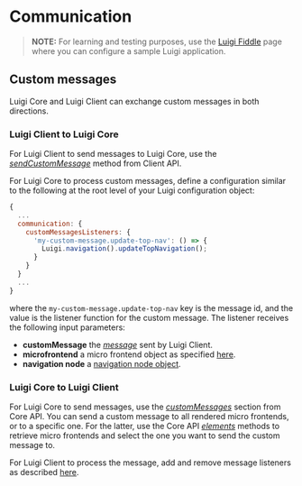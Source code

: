 <!-- meta
{
  "node": {
    "label": "Custom messages",
    "category": {
      "label": "Communication"
    },
    "metaData": {
      "categoryPosition": 4,
      "position": 0
    }
  }
}
meta -->

# Communication

>**NOTE:** For learning and testing purposes, use the [Luigi Fiddle](https://fiddle.luigi-project.io) page where you can configure a sample Luigi application.

## Custom messages

Luigi Core and Luigi Client can exchange custom messages in both directions.

### Luigi Client to Luigi Core

For Luigi Client to send messages to Luigi Core, use the [*sendCustomMessage*](luigi-client-api.md#sendCustomMessage) method from Client API.

For Luigi Core to process custom messages, define a configuration similar to the following at the root level of your Luigi configuration object:

```javascript
{
  ...
  communication: {
    customMessagesListeners: {
      'my-custom-message.update-top-nav': () => {
        Luigi.navigation().updateTopNavigation();
      }
    }
  }
  ...
}
```
where the `my-custom-message.update-top-nav` key is the message id, and the value is the listener function for the custom message. The listener receives the following input parameters:
- **customMessage** the [*message*](luigi-client-api.md#sendCustomMessage) sent by Luigi Client.
- **microfrontend** a micro frontend object as specified [here](luigi-core-api.md#getMicrofrontends).
- **navigation node** a [navigation node object](navigation-parameters-reference.md#Node-parameters).

### Luigi Core to Luigi Client

For Luigi Core to send messages, use the [*customMessages*](luigi-core-api.md#customMessages) section from Core API. You can send a custom message to all rendered micro frontends, or to a specific one. For the latter, use the Core API [*elements*](luigi-core-api.md#elements) methods to retrieve micro frontends and select the one you want to send the custom message to.

For Luigi Client to process the message, add and remove message listeners as described [here](luigi-client-api.md#addCustomMessageListener).

